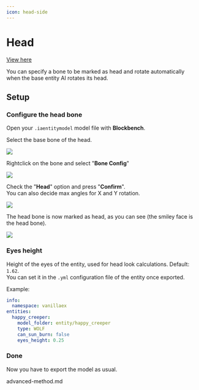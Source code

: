 ```yaml
---
icon: head-side
---
```


# Head


[View here](http://youtu.be/A20y3lo3Aic)


You can specify a bone to be marked as head and rotate automatically when the base entity AI rotates its head.

## Setup

### Configure the head bone

Open your `.iaentitymodel` model file with **Blockbench**.

Select the base bone of the head.

![](<../../../.gitbook/assets/image (92).png>)

Rightclick on the bone and select "**Bone Config**"

![](<../../../.gitbook/assets/image (181).png>)

Check the "**Head**" option and press "**Confirm**".\
You can also decide max angles for X and Y rotation.

![](<../../../.gitbook/assets/image (84).png>)

The head bone is now marked as head, as you can see (the smiley face is the head bone).

![](<../../../.gitbook/assets/image (79).png>)

### Eyes height

Height of the eyes of the entity, used for head look calculations. Default: `1.62`.\
You can set it in the `.yml` configuration file of the entity once exported.

Example:

```yaml
info:
  namespace: vanillaex
entities:
  happy_creeper:
    model_folder: entity/happy_creeper
    type: WOLF
    can_sun_burn: false
    eyes_height: 0.25
```

### Done

Now you have to export the model as usual.


<Card title="advanced-method.md" icon="text" href="/advanced-method.md/">
advanced-method.md
</Card>


